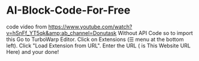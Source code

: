 # AI-Block-Code-For-Free
code video from https://www.youtube.com/watch?v=hSnFf_YT5qk&amp;ab_channel=Donutask Without API Code so to import this Go to TurboWarp Editor. Click on Extensions (☰ menu at the bottom left). Click "Load Extension from URL". Enter the URL ( is This Website URL Here) and your done!
